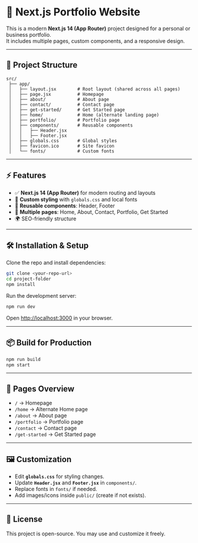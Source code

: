 # 🚀 Next.js Portfolio Website

This is a modern **Next.js 14 (App Router)** project designed for a personal or business portfolio.  
It includes multiple pages, custom components, and a responsive design.

---

## 📂 Project Structure

```
src/
 ├── app/
 │   ├── layout.jsx        # Root layout (shared across all pages)
 │   ├── page.jsx          # Homepage
 │   ├── about/            # About page
 │   ├── contact/          # Contact page
 │   ├── get-started/      # Get Started page
 │   ├── home/             # Home (alternate landing page)
 │   ├── portfolio/        # Portfolio page
 │   ├── components/       # Reusable components
 │   │   ├── Header.jsx
 │   │   ├── Footer.jsx
 │   ├── globals.css       # Global styles
 │   ├── favicon.ico       # Site favicon
 │   └── fonts/            # Custom fonts
```

---

## ⚡ Features

- ✅ **Next.js 14 (App Router)** for modern routing and layouts  
- 🎨 **Custom styling** with `globals.css` and local fonts  
- 🧩 **Reusable components**: Header, Footer  
- 📑 **Multiple pages**: Home, About, Contact, Portfolio, Get Started  
- 🌍 SEO-friendly structure  

---

## 🛠️ Installation & Setup

Clone the repo and install dependencies:

```bash
git clone <your-repo-url>
cd project-folder
npm install
```

Run the development server:

```bash
npm run dev
```

Open [http://localhost:3000](http://localhost:3000) in your browser.

---

## 📦 Build for Production

```bash
npm run build
npm start
```

---

## 📌 Pages Overview

- `/` → Homepage  
- `/home` → Alternate Home page  
- `/about` → About page  
- `/portfolio` → Portfolio page  
- `/contact` → Contact page  
- `/get-started` → Get Started page  

---

## 🖼️ Customization

- Edit **`globals.css`** for styling changes.  
- Update **`Header.jsx`** and **`Footer.jsx`** in `components/`.  
- Replace fonts in `fonts/` if needed.  
- Add images/icons inside `public/` (create if not exists).  

---

## 📄 License

This project is open-source. You may use and customize it freely.  
